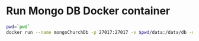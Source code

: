 # Run Mongo DB Docker container

```sh
pwd=`pwd`
docker run --name mongoChurchDb -p 27017:27017 -v $pwd/data:/data/db -d mongo:latest
```
